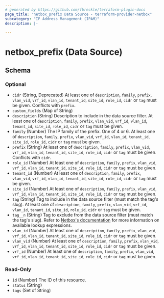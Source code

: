 ```yaml
---
# generated by https://github.com/fbreckle/terraform-plugin-docs
page_title: "netbox_prefix Data Source - terraform-provider-netbox"
subcategory: "IP Address Management (IPAM)"
description: |-
  
---
```


# netbox_prefix (Data Source)





<!-- schema generated by tfplugindocs -->
## Schema

### Optional

- `cidr` (String, Deprecated) At least one of `description`, `family`, `prefix`, `vlan_vid`, `vrf_id`, `vlan_id`, `tenant_id`, `site_id`, `role_id`, `cidr` or `tag` must be given. Conflicts with `prefix`.
- `custom_fields` (Map of String)
- `description` (String) Description to include in the data source filter. At least one of `description`, `family`, `prefix`, `vlan_vid`, `vrf_id`, `vlan_id`, `tenant_id`, `site_id`, `role_id`, `cidr` or `tag` must be given.
- `family` (Number) The IP family of the prefix. One of 4 or 6. At least one of `description`, `family`, `prefix`, `vlan_vid`, `vrf_id`, `vlan_id`, `tenant_id`, `site_id`, `role_id`, `cidr` or `tag` must be given.
- `prefix` (String) At least one of `description`, `family`, `prefix`, `vlan_vid`, `vrf_id`, `vlan_id`, `tenant_id`, `site_id`, `role_id`, `cidr` or `tag` must be given. Conflicts with `cidr`.
- `role_id` (Number) At least one of `description`, `family`, `prefix`, `vlan_vid`, `vrf_id`, `vlan_id`, `tenant_id`, `site_id`, `role_id`, `cidr` or `tag` must be given.
- `tenant_id` (Number) At least one of `description`, `family`, `prefix`, `vlan_vid`, `vrf_id`, `vlan_id`, `tenant_id`, `site_id`, `role_id`, `cidr` or `tag` must be given.
- `site_id` (Number) At least one of `description`, `family`, `prefix`, `vlan_vid`, `vrf_id`, `vlan_id`, `tenant_id`, `site_id`, `role_id`, `cidr` or `tag` must be given.
- `tag` (String) Tag to include in the data source filter (must match the tag's slug). At least one of `description`, `family`, `prefix`, `vlan_vid`, `vrf_id`, `vlan_id`, `tenant_id`, `site_id`, `role_id`, `cidr` or `tag` must be given.
- `tag__n` (String) Tag to exclude from the data source filter (must match the tag's slug).
Refer to [Netbox's documentation](https://demo.netbox.dev/static/docs/rest-api/filtering/#lookup-expressions)
for more information on available lookup expressions.
- `vlan_id` (Number) At least one of `description`, `family`, `prefix`, `vlan_vid`, `vrf_id`, `vlan_id`, `tenant_id`, `site_id`, `role_id`, `cidr` or `tag` must be given.
- `vlan_vid` (Number) At least one of `description`, `family`, `prefix`, `vlan_vid`, `vrf_id`, `vlan_id`, `tenant_id`, `site_id`, `role_id`, `cidr` or `tag` must be given.
- `vrf_id` (Number) At least one of `description`, `family`, `prefix`, `vlan_vid`, `vrf_id`, `vlan_id`, `tenant_id`, `site_id`, `role_id`, `cidr` or `tag` must be given.

### Read-Only

- `id` (Number) The ID of this resource.
- `status` (String)
- `tags` (Set of String)


